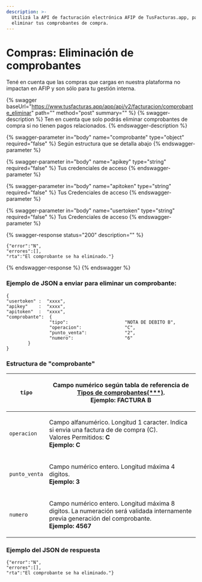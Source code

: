 ```yaml
---
description: >-
  Utilizá la API de facturación electrónica AFIP de TusFacturas.app, para
  eliminar tus comprobantes de compra.
---
```


# Compras: Eliminación de comprobantes

Tené en cuenta que las compras que cargas en nuestra plataforma no impactan en AFIP y son sólo para tu gestión interna.

{% swagger baseUrl="https://www.tusfacturas.app/app/api/v2/facturacion/comprobante_eliminar" path="" method="post" summary="" %}
{% swagger-description %}
Ten en cuenta que solo podrás eliminar comprobantes de compra si no tienen pagos relacionados. 
{% endswagger-description %}

{% swagger-parameter in="body" name="comprobante" type="object" required="false" %}
Según estructura que se detalla abajo
{% endswagger-parameter %}

{% swagger-parameter in="body" name="apikey" type="string" required="false" %}
Tus credenciales de acceso
{% endswagger-parameter %}

{% swagger-parameter in="body" name="apitoken" type="string" required="false" %}
Tus Credenciales de acceso
{% endswagger-parameter %}

{% swagger-parameter in="body" name="usertoken" type="string" required="false" %}
Tus Credenciales de acceso
{% endswagger-parameter %}

{% swagger-response status="200" description="" %}
```
{"error":"N",
"errores":[],
"rta":"El comprobante se ha eliminado."}
```
{% endswagger-response %}
{% endswagger %}

### Ejemplo de JSON a enviar para eliminar un comprobante:

```
{
"usertoken" :  "xxxx",
"apikey"    :  "xxxx",
"apitoken"  :  "xxxx",
"comprobante":  {
                "tipo":                     "NOTA DE DEBITO B",
                "operacion":                "C",
                "punto_venta":              "2",
                "numero":                   "6"
        }
}
```

### Estructura de "comprobante"

| `tipo`        | <p>Campo numérico según tabla de referencia de <a href="https://www.tusfacturas.com.ar/api-factura-electronica-afip.html#tabla-comprobantes">Tipos de comprobantes(***)</a>.<br><strong>Ejemplo: FACTURA B</strong></p> |
| ------------- | ----------------------------------------------------------------------------------------------------------------------------------------------------------------------------------------------------------------------- |
| `operacion`   | <p>Campo alfanumérico. Longitud 1 caracter. Indica si envia una factura de de compra (C).<br>Valores Permitidos: <strong>C</strong><br><strong>Ejemplo: C</strong></p>                                                  |
| `punto_venta` | <p>Campo numérico entero. Longitud máxima 4 digitos.<br><strong>Ejemplo: 3</strong></p>                                                                                                                                 |
| `numero`      | <p>Campo numérico entero. Longitud máxima 8 digitos. La numeración será validada internamente previa generación del comprobante.<br><strong>Ejemplo: 4567</strong></p>                                                  |

### Ejemplo del JSON de respuesta

```
{"error":"N",
"errores":[],
"rta":"El comprobante se ha eliminado."}
```
